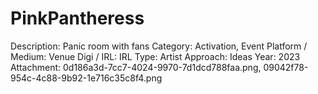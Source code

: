 # PinkPantheress

Description: Panic room with fans
Category: Activation, Event
Platform / Medium: Venue
Digi / IRL: IRL
Type: Artist
Approach: Ideas
Year: 2023
Attachment: 0d186a3d-7cc7-4024-9970-7d1dcd788faa.png, 09042f78-954c-4c88-9b92-1e716c35c8f4.png